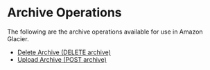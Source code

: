 # Archive Operations<a name="archive-operations"></a>

The following are the archive operations available for use in Amazon Glacier\.


+ [Delete Archive \(DELETE archive\)](api-archive-delete.md)
+ [Upload Archive \(POST archive\)](api-archive-post.md)